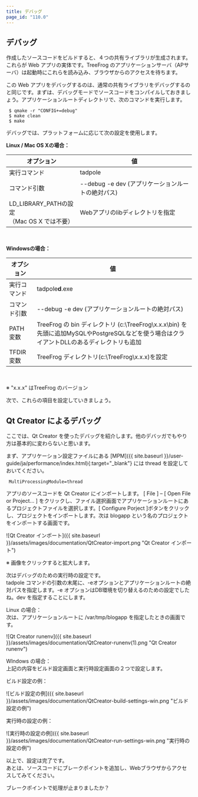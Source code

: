 ```yaml
---
title: デバッグ
page_id: "110.0"
---
```


## デバッグ

作成したソースコードをビルドすると、４つの共有ライブラリが生成されます。これらが Web アプリの実体です。TreeFrog のアプリケーションサーバ（APサーバ）は起動時にこれらを読み込み、ブラウザからのアクセスを待ちます。

この Web アプリをデバッグするのは、通常の共有ライブラリをデバッグするのと同じです。まずは、デバッグモードでソースコードをコンパイルしておきましょう。アプリケーションルートディレクトリで、次のコマンドを実行します。

```
 $ qmake -r "CONFIG+=debug"
 $ make clean
 $ make
```

デバッグでは、プラットフォームに応じて次の設定を使用します。

<div class="center aligned" markdown="1">

**Linux / Mac OS Xの場合：**

</div>

<div class="table-div" markdown="1">

| オプション                                                | 値                                          |
|-------------------------------------------------------|------------------------------------------------|
| 実行コマンド                                                 | tadpole                                        |
| コマンド引数                                      | \--debug -e dev (アプリケーションルートの絶対パス) |
| LD_LIBRARY_PATHの設定<br>（Mac OS X では不要） | Webアプリのlibディレクトリを指定  |
 
</div>
<br>
<div class="center aligned" markdown="1">

**Windowsの場合：**

</div>

<div class="table-div" markdown="1">

| オプション           | 値                                                                                                                                                                                |
|------------------|--------------------------------------------------------------------------------------------------------------------------------------------------------------------------------------|
|  実行コマンド           | tadpole**d**.exe                                                                                                                                                                         |
| コマンド引数 | \--debug -e dev (アプリケーションルートの絶対パス)                                                                                                                                      |
| PATH 変数    | TreeFrog の bin ディレクトリ (c:\TreeFrog\x.x.x\bin) を先頭に追加MySQLやPostgreSQLなどを使う場合はクライアントDLLのあるディレクトリも追加 |
| TFDIR 変数   | TreeFrog ディレクトリ(c:\TreeFrog\x.x.x)を設定 |

</div><br>

※ "x.x.x" はTreeFrog のバージョン

次で、これらの項目を設定していきましょう。
 
## Qt Creator によるデバッグ

ここでは、Qt Creator を使ったデバッグを紹介します。他のデバッガでもやり方は基本的に変わらないと思います。

まず、アプリケーション設定ファイルにある [MPM]({{ site.baseurl }}/user-guide/ja/performance/index.html){:target="_blank"} には thread を設定しておいてください。

```
 MultiProcessingModule=thread
```

アプリのソースコードを Qt Creator にインポートします。 [ File ] – [ Open File or Project... ] をクリックし、ファイル選択画面でアプリケーションルートにあるプロジェクトファイルを選択します。[ Configure Porject ]ボタンをクリックし、プロジェクトをインポートします。次は blogapp という名のプロジェクトをインポートする画面です。

<div class="img-center" markdown="1">

![Qt Creator インポート]({{ site.baseurl }}/assets/images/documentation/QtCreator-import.png "Qt Creator インポート")

</div>

※ 画像をクリックすると拡大します。

次はデバッグのための実行時の設定です。<br>
tadpole コマンドの引数の末尾に、-eオプションとアプリケーションルートの絶対パスを指定します。-e オプションはDB環境を切り替えるのための設定でしたね。dev を指定することにします。
 
Linux の場合：<br>
次は、アプリケーションルートに /var/tmp/blogapp を指定したときの画面です。

<div class="img-center" markdown="1">

![Qt Creator runenv]({{ site.baseurl }}/assets/images/documentation/QtCreator-runenv(1).png "Qt Creator runenv")

</div>

WIndows の場合：<br>
上記の内容をビルド設定画面と実行時設定画面の２つで設定します。

ビルド設定の例：

<div class="img-center" markdown="1">

![ビルド設定の例]({{ site.baseurl }}/assets/images/documentation/QtCreator-build-settings-win.png "ビルド設定の例")

</div>

実行時の設定の例：

<div class="img-center" markdown="1">

![実行時の設定の例]({{ site.baseurl }}/assets/images/documentation/QtCreator-run-settings-win.png "実行時の設定の例")

</div>
 
以上で、設定は完了です。<br>
あとは、ソースコードにブレークポイントを追加し、Webブラウザからアクセスしてみてください。

ブレークポイントで処理が止まりましたか？